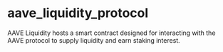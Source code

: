 # aave_liquidity_protocol
AAVE Liquidity hosts a smart contract designed for interacting with the AAVE protocol to supply liquidity and earn staking interest. 
